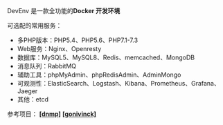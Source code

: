 DevEnv 是一款全功能的**Docker 开发环境**

可选配的常用服务：
- 多PHP版本：PHP5.4、PHP5.6、PHP7.1-7.3
- Web服务：Nginx、Openresty
- 数据库：MySQL5、MySQL8、Redis、memcached、MongoDB
- 消息队列：RabbitMQ
- 辅助工具：phpMyAdmin、phpRedisAdmin、AdminMongo
- 可观测性：ElasticSearch、Logstash、Kibana、Prometheus、Grafana、Jaeger
- 其他：etcd

参考项目：
[**[dnmp]**](https://github.com/yeszao/dnmp)
[**[gonivinck]**](https://github.com/nivin-studio/gonivinck)
